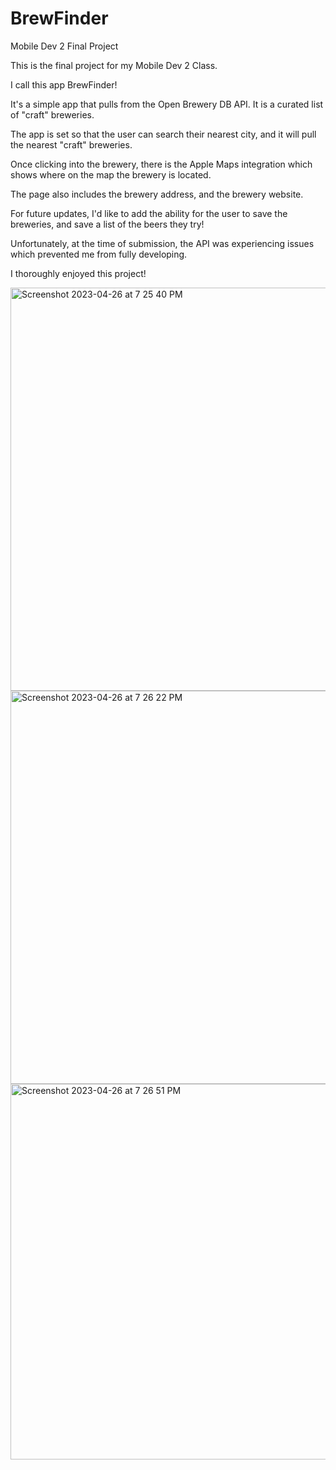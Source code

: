 # BrewFinder
Mobile Dev 2 Final Project

This is the final project for my Mobile Dev 2 Class.

I call this app BrewFinder!

It's a simple app that pulls from the Open Brewery DB API. It is a curated list of "craft" breweries.

The app is set so that the user can search their nearest city, and it will pull the nearest "craft" breweries. 

Once clicking into the brewery, there is the Apple Maps integration which shows where on the map the brewery is located.

The page also includes the brewery address, and the brewery website.

For future updates, I'd like to add the ability for the user to save the breweries, and save a list of the beers they try!

Unfortunately, at the time of submission, the API was experiencing issues which prevented me from fully developing.

I thoroughly enjoyed this project!


<img width="645" alt="Screenshot 2023-04-26 at 7 25 40 PM" src="https://user-images.githubusercontent.com/87054001/234744171-208f535f-0f6f-4b88-b6ff-7042f42dac42.png">
<img width="629" alt="Screenshot 2023-04-26 at 7 26 22 PM" src="https://user-images.githubusercontent.com/87054001/234744177-3cea0e27-6fd7-413f-a911-59b028315738.png">
<img width="601" alt="Screenshot 2023-04-26 at 7 26 51 PM" src="https://user-images.githubusercontent.com/87054001/234744192-a4d28ae8-4b36-48b2-8113-f016200aa8b4.png">
